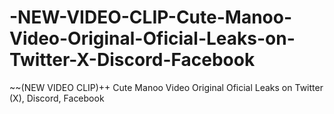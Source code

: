 # -NEW-VIDEO-CLIP-Cute-Manoo-Video-Original-Oficial-Leaks-on-Twitter-X-Discord-Facebook
~~(NEW VIDEO CLIP)++ Cute Manoo Video Original Oficial Leaks on Twitter (X), Discord, Facebook
